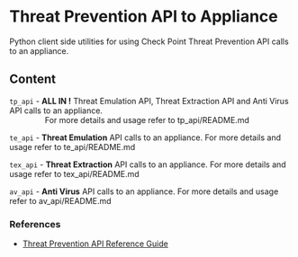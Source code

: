 # Threat Prevention API to Appliance
Python client side utilities for using Check Point Threat Prevention API calls to an appliance.

## Content
`tp_api` - **ALL IN !** Threat Emulation API, Threat Extraction API and Anti Virus API calls to an appliance.
<BR>
&nbsp;&nbsp;&nbsp;&nbsp;&nbsp;&nbsp;&nbsp;&nbsp;&nbsp;&nbsp;&nbsp;&nbsp;&nbsp;&nbsp;&nbsp;&nbsp;For more details and usage refer to tp_api/README.md

`te_api` - **Threat Emulation** API calls to an appliance.   For more details and usage refer to te_api/README.md

`tex_api` - **Threat Extraction** API calls to an appliance.   For more details and usage refer to tex_api/README.md

`av_api` - **Anti Virus** API calls to an appliance.   For more details and usage refer to av_api/README.md

### References
* [Threat Prevention API Reference Guide](https://sc1.checkpoint.com/documents/TPAPI/CP_1.0_ThreatPreventionAPI_APIRefGuide/html_frameset.htm)
